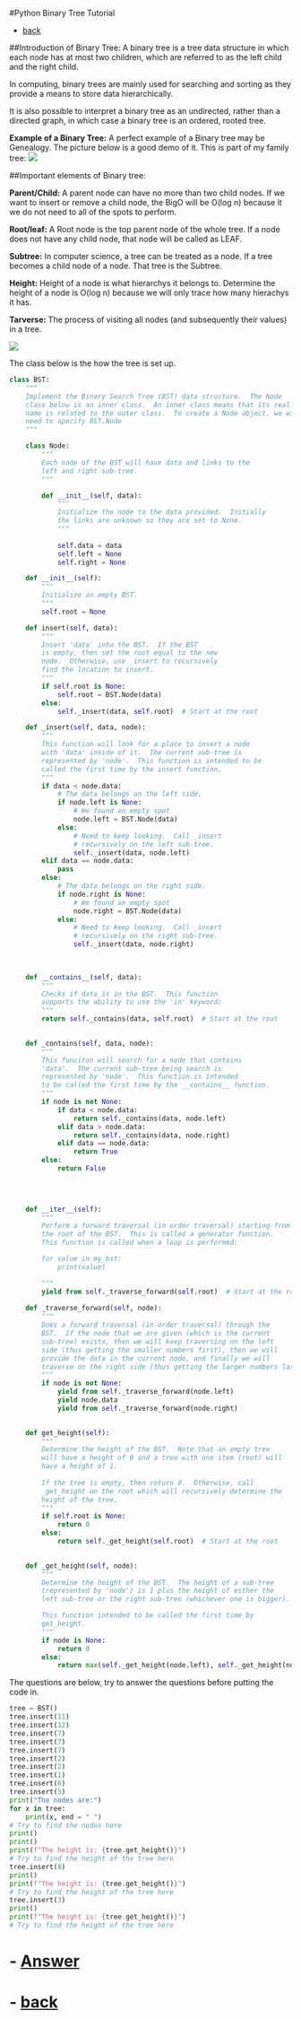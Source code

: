 #Python Binary Tree Tutorial

- [back](../welcome.md)

##Introduction of Binary Tree:
A binary tree is a tree data structure in which each node has at most two children, which are referred to as the left child and the right child. 

In computing, binary trees are mainly used for searching and sorting as they provide a means to store data hierarchically. 

It is also possible to interpret a binary tree as an undirected, rather than a directed graph, in which case a binary tree is an ordered, rooted tree.    


**Example of a Binary Tree:**
A perfect example of a Binary tree may be Genealogy. 
The picture below is a good demo of it. This is part of my family tree:
![](FT.png)


##Important elements of Binary tree:

**Parent/Child:**
A parent node can have no more than two child nodes.
If we want to insert or remove a child node, the BigO will be O(log n) because it we do not need to all of the spots to perform.

**Root/leaf:**
A Root node is the top parent node of the whole tree. 
If a node does not have any child node, that node will be called as LEAF. 

**Subtree:**
In computer science, a tree can be treated as a node. If a tree becomes a child node of a node. That tree is the Subtree. 

**Height:**
Height of a node is what hierarchys it belongs to. Determine the height of a node is O(log n) because we will only trace how many hierachys it has.

**Tarverse:**
The process of visiting all nodes (and subsequently their values) in a tree.

![](T.png)


The class below is the how the tree is set up.
```python
class BST:
    """
    Implement the Binary Search Tree (BST) data structure.  The Node 
    class below is an inner class.  An inner class means that its real 
    name is related to the outer class.  To create a Node object, we will 
    need to specify BST.Node
    """

    class Node:
        """
        Each node of the BST will have data and links to the 
        left and right sub-tree. 
        """

        def __init__(self, data):
            """ 
            Initialize the node to the data provided.  Initially
            the links are unknown so they are set to None.
            """
       
            self.data = data
            self.left = None
            self.right = None

    def __init__(self):
        """
        Initialize an empty BST.
        """
        self.root = None

    def insert(self, data):
        """
        Insert 'data' into the BST.  If the BST
        is empty, then set the root equal to the new 
        node.  Otherwise, use _insert to recursively
        find the location to insert.
        """
        if self.root is None:
            self.root = BST.Node(data)
        else:
            self._insert(data, self.root)  # Start at the root

    def _insert(self, data, node):
        """
        This function will look for a place to insert a node
        with 'data' inside of it.  The current sub-tree is
        represented by 'node'.  This function is intended to be
        called the first time by the insert function.
        """
        if data < node.data:
            # The data belongs on the left side.
            if node.left is None:
                # We found an empty spot
                node.left = BST.Node(data)
            else:
                # Need to keep looking.  Call _insert
                # recursively on the left sub-tree.
                self._insert(data, node.left)
        elif data == node.data:
            pass
        else:
            # The data belongs on the right side.
            if node.right is None:
                # We found an empty spot
                node.right = BST.Node(data)
            else:
                # Need to keep looking.  Call _insert
                # recursively on the right sub-tree.
                self._insert(data, node.right)
    
   

    def __contains__(self, data):
        """ 
        Checks if data is in the BST.  This function
        supports the ability to use the 'in' keyword:
        """
        return self._contains(data, self.root)  # Start at the root

  
    def _contains(self, data, node):
        """
        This funciton will search for a node that contains
        'data'.  The current sub-tree being search is 
        represented by 'node'.  This function is intended
        to be called the first time by the __contains__ function.
        """
        if node is not None:
            if data < node.data:
                return self._contains(data, node.left)
            elif data > node.data:
                return self._contains(data, node.right)
            elif data == node.data:
                return True
        else:
            return False
        

    

    def __iter__(self):
        """
        Perform a forward traversal (in order traversal) starting from 
	    the root of the BST.  This is called a generator function.
        This function is called when a loop	is performed:

        for value in my_bst:
            print(value)

        """
        yield from self._traverse_forward(self.root)  # Start at the root
        
    def _traverse_forward(self, node):
        """
        Does a forward traversal (in-order traversal) through the 
        BST.  If the node that we are given (which is the current
        sub-tree) exists, then we will keep traversing on the left
        side (thus getting the smaller numbers first), then we will 
        provide the data in the current node, and finally we will 
        traverse on the right side (thus getting the larger numbers last).
        """
        if node is not None:
            yield from self._traverse_forward(node.left)
            yield node.data
            yield from self._traverse_forward(node.right)
        

    def get_height(self):
        """
        Determine the height of the BST.  Note that an empty tree
        will have a height of 0 and a tree with one item (root) will
        have a height of 1.
        
        If the tree is empty, then return 0.  Otherwise, call 
        _get_height on the root which will recursively determine the 
        height of the tree.
        """
        if self.root is None:
            return 0
        else:
            return self._get_height(self.root)  # Start at the root

 
    def _get_height(self, node):
        """
        Determine the height of the BST.  The height of a sub-tree 
        (represented by 'node') is 1 plus the height of either the 
        left sub-tree or the right sub-tree (whichever one is bigger).

        This function intended to be called the first time by 
        get_height.
        """
        if node is None:
            return 0
        else:
            return max(self._get_height(node.left), self._get_height(node.right)) + 1
```
The questions are below, try to answer the questions before putting the code in.
```python
tree = BST()
tree.insert(11)
tree.insert(12)
tree.insert(7)
tree.insert(7)
tree.insert(7)  
tree.insert(2)
tree.insert(2)
tree.insert(1)
tree.insert(6)
tree.insert(5)
print("The nodes are:")
for x in tree:
    print(x, end = " ") 
# Try to find the nodes here
print()
print()
print(f"The height is: {tree.get_height()}")
# Try to find the height of the tree here
tree.insert(8)
print()
print(f"The height is: {tree.get_height()}")
# Try to find the height of the tree here
tree.insert(3)
print()
print(f"The height is: {tree.get_height()}")
# Try to find the height of the tree here
```

# - [Answer](tree-A.md)



# - [back](../welcome.md)
